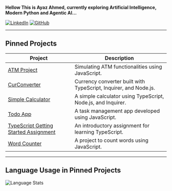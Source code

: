 **Hellow This is Ayaz Ahmed, currently exploring Artificial Intelligence, Modern Python and Agentic AI...**

[![LinkedIn](https://img.shields.io/badge/LinkedIn-Ayaz-blue)](https://www.linkedin.com/in/ayaz-ahmed-074513a8)
[![GitHub](https://img.shields.io/badge/GitHub-ayazahmed07-green)](https://github.com/ayazahmed07)

---

## Pinned Projects

| Project | Description |
| ------- | ----------- |
| [ATM Project](https://github.com/ayazahmed07/ATM) | Simulating ATM functionalities using JavaScript. |
| [CurConverter](https://github.com/ayazahmed07/curconverter) | Currency converter built with TypeScript, Inquirer, and Node.js. |
| [Simple Calculator](https://github.com/ayazahmed07/simple-calculator) | A simple calculator using TypeScript, Node.js, and Inquirer. |
| [Todo App](https://github.com/ayazahmed07/todo) | A task management app developed using JavaScript. |
| [TypeScript Getting Started Assignment](https://github.com/ayazahmed07/typescript-getting-started-Assignment) | An introductory assignment for learning TypeScript. |
| [Word Counter](https://github.com/ayazahmed07/wordcounter) | A project to count words using JavaScript. |

---

## Language Usage in Pinned Projects

![Language Stats](https://quickchart.io/chart?c=%7B%22type%22%3A%22pie%22%2C%22data%22%3A%7B%22labels%22%3A%5B%22JavaScript%22%2C%22TypeScript%22%5D%2C%22datasets%22%3A%5B%7B%22data%22%3A%5B5%2C1%5D%2C%22backgroundColor%22%3A%5B%22rgba(255%2C206%2C86%2C0.7)%22%2C%22rgba(54%2C162%2C235%2C0.7)%22%5D%7D%5D%7D%2C%22options%22%3A%7B%22plugins%22%3A%7B%22legend%22%3A%7B%22position%22%3A%22top%22%7D%2C%22title%22%3A%7B%22display%22%3Atrue%2C%22text%22%3A%22Language%20Usage%20in%20Pinned%20Projects%22%7D%7D%7D%7D)


